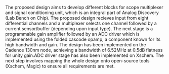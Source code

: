 The proposed design aims to develop different blocks for scope multiplexer and signal conditioning unit, which is an integral part of Analog Discovery (Lab Bench on Chip). The proposed design recieves input from eight differential channels and a multiplexer selects one channel followed by a current sensor/buffer (depending upon input type). The next stage is a programmable gain amplifier followed by an ADC driver which is implemented using the folded cascode opamp, a component known for its high bandwidth and gain. The design has been implemented on the Cadence 130nm node, achieving a bandwidth of 6.52MHz at 0.5dB flatness for unity gain.ADC driver stage has also been implemented on Xschem. The next step involves mapping the whole design onto open-source tools (Xschem, Magic) to ensure all requirements are met.
